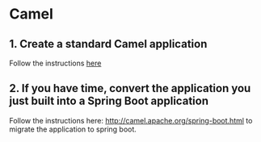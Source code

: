 # Camel

## 1. Create a standard Camel application

Follow the instructions [here](README1.md)

## 2. If you have time, convert the application you just built into a Spring Boot application

Follow the instructions here: http://camel.apache.org/spring-boot.html to migrate the application
to spring boot.
